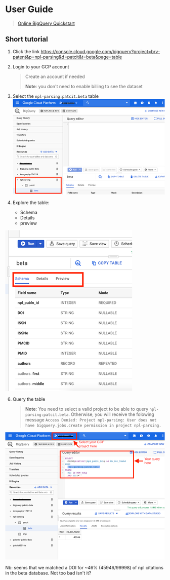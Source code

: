 # User Guide

> [Online BigQuery Quickstart](https://cloud.google.com/bigquery/docs/quickstarts)

## Short tutorial

1. Click the link https://console.cloud.google.com/bigquery?project=brv-patent&p=npl-parsing&d=patcit&t=beta&page=table
2. Login to your GCP account

	> Create an account if needed
	>
	> **Note**: you don't need to enable billing to see the dataset
3. Select the `npl-parsing:patcit.beta` table
![](./step3.png)
4. Explore the table:
	- Schema
	- Details
	- preview

![](./steps4-5.png)

6. Query the table

	> **Note**: You need to select a valid project to be able to query `npl-parsing:patcit.beta`. Otherwise, you will receive the folowing message `Access Denied: Project npl-parsing: User does not have bigquery.jobs.create permission in project npl-parsing.`

![](./step6.png)

Nb: seems that we matched a DOI for ~46% (45946/99998) of npl citations in the beta database. Not too bad isn't it?
